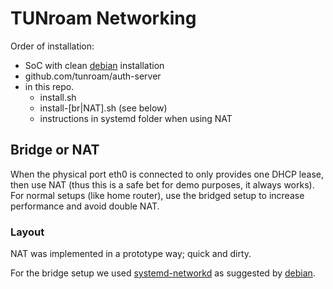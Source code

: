 # TUNroam Networking

Order of installation:

- SoC with clean [debian](https://www.armbian.com/download/?tx_maker=xunlong) installation
- github.com/tunroam/auth-server
- in this repo.
  - install.sh
  - install-[br|NAT].sh (see below)
  - instructions in systemd folder when using NAT


## Bridge or NAT

When the physical port eth0 is connected to only provides one DHCP lease,
then use NAT (thus this is a safe bet for demo purposes, it always works).
For normal setups (like home router),
use the bridged setup to increase performance and avoid double NAT.


### Layout

NAT was implemented in a prototype way;
quick and dirty.

For the bridge setup we used
[systemd-networkd](https://wiki.archlinux.org/index.php/Systemd-networkd)
as suggested by
[debian](https://www.debian.org/doc/manuals/debian-reference/ch05.en.html#_the_modern_network_configuration_without_gui).


